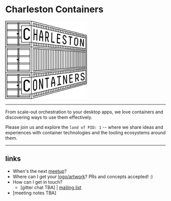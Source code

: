 # Charleston Containers

![lapty logo](art/lapty/cc_medium.png)

---

From scale-out orchestration to your desktop apps, we love containers and
discovering ways to use them effectively.

Please join us and explore the `land of PID: 1` -- where we share ideas and
experiences with container technologies and the tooling ecosystems around them.

---


## links

* When's the next [meetup](https://www.meetup.com/Charleston-Containers/)?
* Where can I get your [logo/artwork](art/)? PRs and concepts accepted! :)
* How can I get in touch?
  * [gitter chat TBA] | [mailing list](https://groups.google.com/forum/#!forum/charleston-containers)
* [meeting notes TBA]
